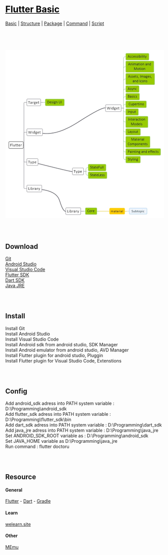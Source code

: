 <style>
.md1{margin-top: 75px;}
.md2{margin-top: 50px;}
.md3{margin-top: 25px;}
.tbl1 td#header{background-color: D1ECCF}
</style>

# [<span style="color:black;">Flutter Basic</span>](Flutter.md)
[Basic](Flutter-Basic.md) | [Structure](Flutter-Structure.md) | [Package](Flutter-Package.md) | [Command](Flutter-Command.md) | [Script](Flutter-Script.md)
<div class="md1"></div>




![](Flutter.jpeg)




<div class="md1"></div>

## Download
<a href="https://git-scm.com/downloads" target="_blank">Git</a>
<br>
<a href="https://developer.android.com/studio#downloads" target="_blank">Android Studio</a>
<br>
<a href="https://code.visualstudio.com/download" target="_blank">Visual Studio Code</a>
<br>
<a href="https://flutter.dev/docs/get-started/install" target="_blank">Flutter SDK</a>
<br>
<a href="https://dart.dev/tools/sdk/archive" target="_blank">Dart SDK</a>
<br>
<a href="https://java.com/en/download/" target="_blank">Java JRE</a>
<br>






<div class="md1"></div>




## Install
Install Git
<br>
Install Android Studio
<br>
Install Visual Studio Code
<br>
Install Android sdk from android studio, SDK Manager
<br>
Install Android emulator from android studio, AVD Manager
<br>
Install Flutter plugin for android studio, Pluggin
<br>
Install Flutter plugin for Visual Studio Code, Extenstions



<div class="md1"></div>




## Config
Add android_sdk adress into PATH system variable : D:\Programming\android_sdk
<br>
Add flutter_sdk adress into PATH system variable : D:\Programming\flutter_sdk\bin
<br>
Add dart_sdk adress into PATH system variable : D:\Programming\dart_sdk
<br>
Add java_jre adress into PATH system variable : D:\Programming\java_jre
<br>
Set ANDROID_SDK_ROOT variable as : D:\Programming\android_sdk
<br>
Set JAVA_HOME variable as D:\Programming\java_jre
<br>
Run command : flutter doctoru




<div class="md1"></div>




## Resource
#### General
<a href="https://flutter.dev/" target="_blank">Flutter</a> - <a href="https://dart.dev/" target="_blank">Dart</a> - <a href="hhttps://gradle.org/" target="_blank">Gradle</a>


#### Learn
<a href="https://welearn.site/course/flutter-video-tutorial/" target="_blank">welearn.site</a>


#### Other
<a href="https://www.memuplay.com/" target="_blank">MEmu</a>
